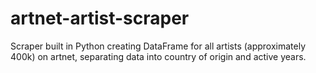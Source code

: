 # artnet-artist-scraper
Scraper built in Python creating DataFrame for all artists (approximately 400k) on artnet, separating data into country of origin and active years.
